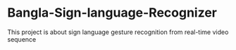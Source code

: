 # Bangla-Sign-language-Recognizer
This project is about sign language gesture recognition from real-time video sequence
